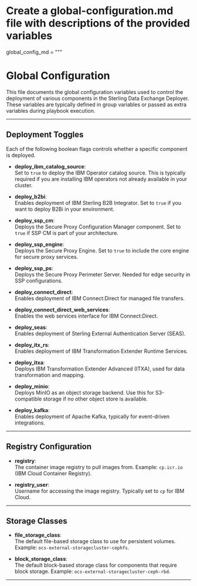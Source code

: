 # Create a global-configuration.md file with descriptions of the provided variables

global_config_md = """
# Global Configuration

This file documents the global configuration variables used to control the deployment of various components in the Sterling Data Exchange Deployer. These variables are typically defined in group variables or passed as extra variables during playbook execution.

---

## Deployment Toggles

Each of the following boolean flags controls whether a specific component is deployed.

- **deploy_ibm_catalog_source**:  
  Set to `true` to deploy the IBM Operator catalog source. This is typically required if you are installing IBM operators not already available in your cluster.

- **deploy_b2bi**:  
  Enables deployment of IBM Sterling B2B Integrator. Set to `true` if you want to deploy B2Bi in your environment.

- **deploy_ssp_cm**:  
  Deploys the Secure Proxy Configuration Manager component. Set to `true` if SSP CM is part of your architecture.

- **deploy_ssp_engine**:  
  Deploys the Secure Proxy Engine. Set to `true` to include the core engine for secure proxy services.

- **deploy_ssp_ps**:  
  Deploys the Secure Proxy Perimeter Server. Needed for edge security in SSP configurations.

- **deploy_connect_direct**:  
  Enables deployment of IBM Connect:Direct for managed file transfers.

- **deploy_connect_direct_web_services**:  
  Enables the web services interface for IBM Connect:Direct.

- **deploy_seas**:  
  Enables deployment of Sterling External Authentication Server (SEAS).

- **deploy_itx_rs**:  
  Enables deployment of IBM Transformation Extender Runtime Services.

- **deploy_itxa**:  
  Deploys IBM Transformation Extender Advanced (ITXA), used for data transformation and mapping.

- **deploy_minio**:  
  Deploys MinIO as an object storage backend. Use this for S3-compatible storage if no other object store is available.

- **deploy_kafka**:  
  Enables deployment of Apache Kafka, typically for event-driven integrations.

---

## Registry Configuration

- **registry**:  
  The container image registry to pull images from. Example: `cp.icr.io` (IBM Cloud Container Registry).

- **registry_user**:  
  Username for accessing the image registry. Typically set to `cp` for IBM Cloud.

---

## Storage Classes

- **file_storage_class**:  
  The default file-based storage class to use for persistent volumes. Example: `ocs-external-storagecluster-cephfs`.

- **block_storage_class**:  
  The default block-based storage class for components that require block storage. Example: `ocs-external-storagecluster-ceph-rbd`.

---